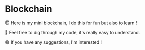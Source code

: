 # Blockchain
😇 Here is my mini blockchain, I do this for fun but also to learn !

🔎 Feel free to dig through my code, it's really easy to understand.

😅 If you have any suggestions, I'm interested !
